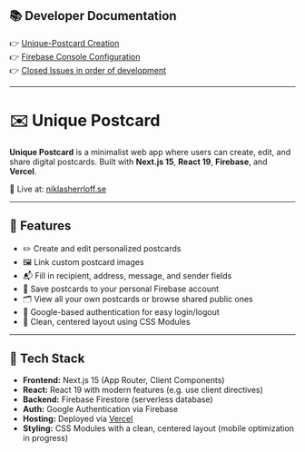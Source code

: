 ## 📚 Developer Documentation

👉 [Unique-Postcard Creation](https://github.com/niklasgolf/unique-postcard/wiki/Unique%E2%80%90Postcard-Creation)  
👉 [Firebase Console Configuration](https://github.com/niklasgolf/unique-postcard/wiki/Firebase-Console-Configuration)  
👉 [Closed Issues in order of development](https://github.com/niklasgolf/unique-postcard/issues?q=is%3Aissue%20state%3Aclosed)

---

# ✉️ Unique Postcard

**Unique Postcard** is a minimalist web app where users can create, edit, and share digital postcards. Built with **Next.js 15**, **React 19**, **Firebase**, and **Vercel**.

📍 Live at: [niklasherrloff.se](https://niklasherrloff.se)

---

## 🌟 Features

- ✏️ Create and edit personalized postcards
- 🖼️ Link custom postcard images
- 📬 Fill in recipient, address, message, and sender fields
- 💾 Save postcards to your personal Firebase account
- 🗂️ View all your own postcards or browse shared public ones
- 🔐 Google-based authentication for easy login/logout
- 🎯 Clean, centered layout using CSS Modules

---

## 🧱 Tech Stack

- **Frontend:** Next.js 15 (App Router, Client Components)
- **React:** React 19 with modern features (e.g. use client directives)
- **Backend:** Firebase Firestore (serverless database)
- **Auth:** Google Authentication via Firebase
- **Hosting:** Deployed via [Vercel](https://vercel.com)
- **Styling:** CSS Modules with a clean, centered layout (mobile optimization in progress)
